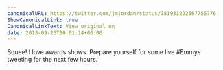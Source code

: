 ```yaml
---
canonicalURL: https://twitter.com/jmjordan/status/381931222567755776
ShowCanonicalLink: true
CanonicalLinkText: View original on
date: 2013-09-23T00:01:14+00:00
---
```

Squee! I love awards shows. Prepare yourself for some live #Emmys tweeting for the next few hours.